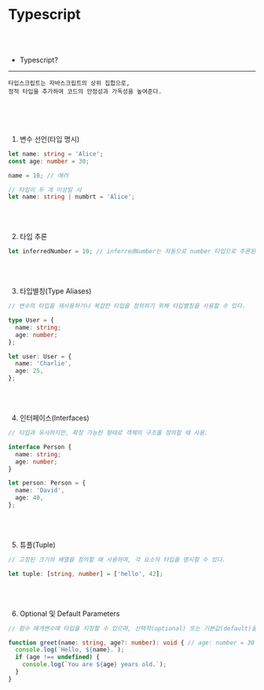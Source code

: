 # Typescript

<br /><br />

* Typescript?
---

```
타입스크립트는 자바스크립트의 상위 집합으로,
정적 타입을 추가하여 코드의 안정성과 가독성을 높여준다.
```

<br /><br /><br />

1. 변수 선언(타입 명시)

```typescript
let name: string = 'Alice';
const age: number = 30;

name = 10; // 에러
```
```typescript
// 타입이 두 개 이상일 시
let name: string | numbrt = 'Alice';
```

<br /><br />

2. 타입 추론

```typescript
let inferredNumber = 10; // inferredNumber는 자동으로 number 타입으로 추론된다.
```

<br /><br />

3. 타입별칭(Type Aliases)

```typescript
// 변수의 타입을 재사용하거나 복잡한 타입을 정의하기 위해 타입별칭을 사용할 수 있다.

type User = {
  name: string;
  age: number;
};

let user: User = {
  name: 'Charlie',
  age: 25,
};
```

<br /><br />

4. 인터페이스(Interfaces)

```typescript
// 타입과 유사하지만, 확장 가능한 형태로 객체의 구조를 정의할 때 사용.

interface Person {
  name: string;
  age: number;
}

let person: Person = {
  name: 'David',
  age: 40,
};
```

<br /><br />

5. 튜플(Tuple)

```typescript
// 고정된 크기의 배열을 정의할 때 사용하며, 각 요소의 타입을 명시할 수 있다.

let tuple: [string, number] = ['hello', 42];
```

<br /><br />

6. Optional 및 Default Parameters

```typescript
// 함수 매개변수에 타입을 지정할 수 있으며, 선택적(optional) 또는 기본값(default)을 설정할 수 있다.

function greet(name: string, age?: number): void { // age: number = 30 이런 식으로 기본값을 정할 수도 있다.
  console.log(`Hello, ${name}.`);
  if (age !== undefined) {
    console.log(`You are ${age} years old.`);
  }
}
```
